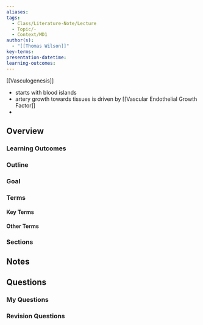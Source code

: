 ```yaml
---
aliases: 
tags:
  - Class/Literature-Note/Lecture
  - Topic/-
  - Context/MD1
author(s):
  - "[[Thomas Wilson]]"
key-terms: 
presentation-datetime: 
learning-outcomes:
---
```


[[Vasculogenesis]]
- starts with blood islands
- artery growth towards tissues is driven by [[Vascular Endothelial Growth Factor]]
- 
## Overview
### Learning Outcomes

### Outline

### Goal

### Terms
#### Key Terms

#### Other Terms

### Sections


## Notes


## Questions

### My Questions
### Revision Questions




